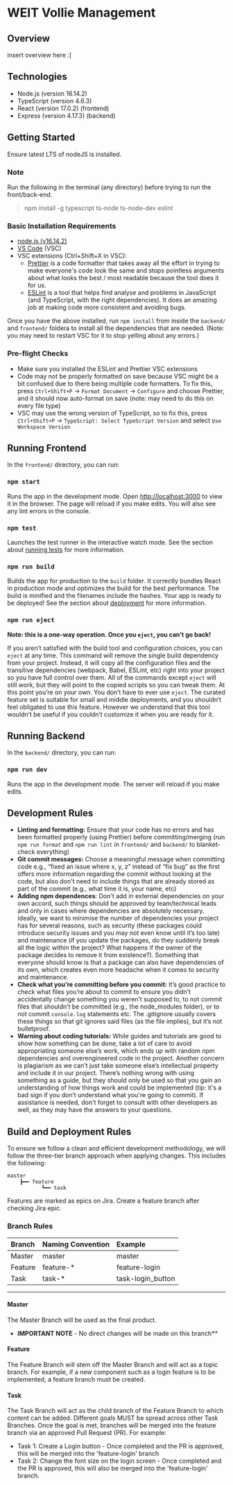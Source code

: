 # WEIT Vollie Management

## Overview
insert overview here :]

## Technologies
* Node.js (version 16.14.2)
* TypeScript (version 4.6.3)
* React (version 17.0.2) (frontend)
* Express (version 4.17.3) (backend)

## Getting Started
Ensure latest LTS of nodeJS is installed. 

### Note
Run the following in the terminal (any directory) before trying to run the front/back-end.

> npm install -g typescript ts-node ts-node-dev eslint

### Basic Installation Requirements
* [node.js (v16.14.2)](https://nodejs.org/en/)
* [VS Code](https://code.visualstudio.com/) (VSC)
* VSC extensions (Ctrl+Shift+X in VSC):
    * [Prettier](https://prettier.io/) is a code formatter that takes away all the effort in trying to make everyone's code look the same and stops pointless arguments about what looks the best / most readable because the tool does it for us.
    * [ESLint](https://eslint.org/) is a tool that helps find analyse and problems in JavaScript (and TypeScript, with the right dependencies). It does an amazing job at making code more consistent and avoiding bugs.

Once you have the above installed, run `npm install` from inside the `backend/` and `frontend/` foldera to install all the dependencies that are needed. (Note: you may need to restart VSC for it to stop yelling about any errors.)

### Pre-flight Checks
* Make sure you installed the ESLint and Prettier VSC extensions
* Code may not be properly formatted on save because VSC might be a bit confused due to there being multiple code formatters. To fix this, press `Ctrl+Shift+P` -> `Format Document` -> `Configure` and choose Prettier, and it should now auto-format on save (note: may need to do this on every file type)
* VSC may use the wrong version of TypeScript, so to fix this, press `Ctrl+Shift+P` -> `TypeScript: Select TypeScript Version` and select `Use Workspace Version`

## Running Frontend

In the `frontend/` directory, you can run:

### `npm start`

Runs the app in the development mode. Open [http://localhost:3000](http://localhost:3000) to view it in the browser. The page will reload if you make edits. You will also see any lint errors in the console.

### `npm test`

Launches the test runner in the interactive watch mode. See the section about [running tests](https://facebook.github.io/create-react-app/docs/running-tests) for more information.

### `npm run build`

Builds the app for production to the `build` folder. It correctly bundles React in production mode and optimizes the build for the best performance. The build is minified and the filenames include the hashes. Your app is ready to be deployed! See the section about [deployment](https://facebook.github.io/create-react-app/docs/deployment) for more information.

### `npm run eject`

**Note: this is a one-way operation. Once you `eject`, you can’t go back!**

If you aren’t satisfied with the build tool and configuration choices, you can `eject` at any time. This command will remove the single build dependency from your project. Instead, it will copy all the configuration files and the transitive dependencies (webpack, Babel, ESLint, etc) right into your project so you have full control over them. All of the commands except `eject` will still work, but they will point to the copied scripts so you can tweak them. At this point you’re on your own. You don’t have to ever use `eject`. The curated feature set is suitable for small and middle deployments, and you shouldn’t feel obligated to use this feature. However we understand that this tool wouldn’t be useful if you couldn’t customize it when you are ready for it.

## Running Backend

In the `backend/` directory, you can run:

### `npm run dev`

Runs the app in the development mode. The server will reload if you make edits.

## Development Rules
* **Linting and formatting:** Ensure that your code has no errors and has been formatted properly (using Prettier) before committing/merging (run `npm run format` and `npm run lint` in `frontend/` and `backend/` to blanket-check everything)
* **Git commit messages:** Choose a meaningful message when committing code e.g., “fixed an issue where x, y, z” instead of “fix bug” as the first offers more information regarding the commit without looking at the code, but also don't need to include things that are already stored as part of the commit (e.g., what time it is, your name, etc)
* **Adding npm dependences**: Don't add in external dependencies on your own accord, such things should be approved by team/technical leads and only in cases where dependencies are absolutely necessary. Ideally, we want to minimise the number of dependencies your project has for several reasons, such as security (these packages could introduce security issues and you may not even know until it’s too late) and maintenance (if you update the packages, do they suddenly break all the logic within the project? What happens if the owner of the package decides to remove it from existence?). Something that everyone should know is that a package can also have dependencies of its own, which creates even more headache when it comes to security and maintenance.
* **Check what you’re committing before you commit:** It’s good practice to check what files you’re about to commit to ensure you didn’t accidentally change something you weren’t supposed to, to not commit files that shouldn’t be committed (e.g., the node_modules folder), or to not commit `console.log` statements etc. The .gitignore usually covers these things so that git ignores said files (as the file implies), but it’s not bulletproof.
* **Warning about coding tutorials:** While guides and tutorials are good to show how something can be done, take a lot of care to avoid appropriating someone else’s work, which ends up with random npm dependencies and overengineered code in the project. Another concern is plagiarism as we can’t just take someone else’s intellectual property and include it in our project. There’s nothing wrong with using something as a guide, but they should only be used so that you gain an understanding of how things work and could be implemented (tip: it's a bad sign if you don’t understand what you're going to commit). If assistance is needed, don't forget to consult with other developers as well, as they may have the answers to your questions.

## Build and Deployment Rules
To ensure we follow a clean and efficient development methodology, we will follow the three-tier branch approach when applying changes. This includes the following:

```
master
    ┣━━ feature
           ┗━━ task
```
Features are marked as epics on Jira. Create a feature branch after checking Jira epic. 

### Branch Rules

| Branch  | Naming Convention| Example           |
|:--------|:-----------------|:------------------|
| Master  | master           | master            |
| Feature | feature-*        | feature-login     |    
| Task    | task-*           | task-login_button |

***

#### Master

The Master Branch will be used as the final product.
* <b>IMPORTANT NOTE</b> - No direct changes will be made on this branch**

#### Feature

The Feature Branch will stem off the Master Branch and will act as a topic branch. For example, if a new component such as a login feature is to be implemented, a feature branch must be created.

#### Task

The Task Branch will act as the child branch of the Feature Branch to which content can be added. Different goals MUST be spread across other Task Branches. Once the goal is met, branches will be merged into the feature branch via an approved Pull Request (PR). For example:
* Task 1: Create a Login button - Once completed and the PR is approved, this will be merged into the 'feature-login' branch
* Task 2: Change the font size on the login screen - Once completed and the PR is approved, this will also be merged into the 'feature-login' branch. 